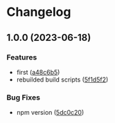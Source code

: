 # Changelog

## 1.0.0 (2023-06-18)


### Features

* first ([a48c6b5](https://github.com/minojiro/kawaii-japanese-nickname/commit/a48c6b5eab59a8419489f6b9f471e711b6f1cc54))
* rebuilded build scripts ([5f1d5f2](https://github.com/minojiro/kawaii-japanese-nickname/commit/5f1d5f21a6f6e852359cb942dce93eb29448f3ff))


### Bug Fixes

* npm version ([5dc0c20](https://github.com/minojiro/kawaii-japanese-nickname/commit/5dc0c20ae48c38037841dc0042e5843f7264028a))
